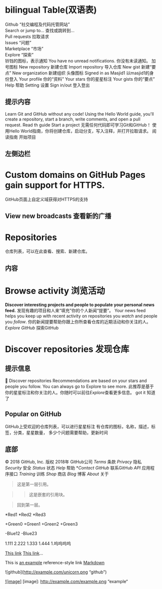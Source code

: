 bilingual Table(双语表)
==========================
Github    “社交编程及代码托管网站”  
Search or jump to...    查找或跳转到...   
Pull requests   拉取请求    
Issues    “问题”	
Marketplace   “市场”		
Explore    “探索”			
铃铛的图标，表示通知
  You have no unread notifications.   你没有未读通知。
加号图标
  New repository    新建仓库
  Import repository   导入仓库
  New gist    新建“要点”
  New organization    新建组织
头像图标
  Signed in as Masjid1    以masjid1的身份登入
  Your profile    你的“资料”
  Your stars    你的星星标注
  Your gists    你的“要点”
  Help    帮助
  Setting   设置
  Sign in/out   登入登出
  
提示内容
-----
Learn Git and GitHub without any code!
Using the Hello World guide, you'll create a repository, start a branch, write comments, and open a pull request.
Read th guide   Start a project
无需任何代码即可学习Git和GitHub！
使用Hello World指南，你将创建仓库，启动分支，写入注释，并打开拉取请求。
阅读指南    开始项目

左侧边栏
--------
# Custom domains on GitHub Pages gain support for HTTPS.
  GitHub页面上自定义域获得对HTTPS的支持
## View new broadcasts    查看新的广播
# Repositories    
仓库列表，可以在此查看、搜索、新建仓库。

内容
----
# Browse activity   浏览活动
**Discover interesting projects and people to populate your personal news feed.**
发现有趣的项目和人来“填充”你的个人新闻“提要”。
Your news feed helps you keep up with recent activity on repositories you *watch* and people you *follow*.
你的新闻提要帮助你跟上你所查看仓库的近期活动和你关注的人。
*Explore GitHub*    探索GitHub

# Discover repositories   发现仓库
## 提示信息
  🔭 Discover repositories
  Recommendations are based on your stars and people you follow. You can always go to Explore to see more.
  此推荐是基于你的星星标注和你关注的人。你随时可以前往*Explore*查看更多信息。
  got it    知道了
## Popular on GitHub
GitHub上受欢迎的仓库列表，可以进行星星标注
有仓库的图标，名称，描述，标签，分类，星星数量， 多少个问题需要帮助，更新时间


底部
-----  
© 2018 GitHub, Inc.   版权 2018年 GitHub公司
*Terms*   条款
*Privacy*   隐私
*Security*    安全
*Status*    状态
*Help*    帮助
**Contact GitHub*    联系GitHub
*API*   应用程序接口
*Training*    训练
*Shop*    商店
*Blog*    博客
*About*   关于

> 这是第一层引用。

>

> > 这是嵌套的引用块。

>

> 回到第一层。
  
*Red1
*Red2
*Red3

+Green0
+Green1
+Green2
+Green3

-Blue12
-Blue23
  
1.111
2.222
1.333
1.444
1.呜呜呜呜
  
[This link](http://example.net/)
[This link](http://example.net/ "example")...

This is [an example][id] reference-style link
[Markdown](http://wowubuntu.com/markdown/index.html "markdown网页")

[id]: http://example.com/ "Optional Title Here"

![github](http://example.com/unicorn.png “github”)


[![image]](http://www.example.com/) [image]: http://example.com/example.png “example“
